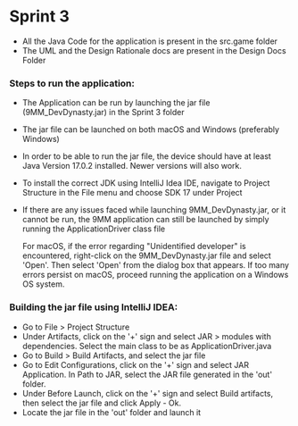 # Sprint 3
- All the Java Code for the application is present in the src.game folder
- The UML and the Design Rationale docs are present in the Design Docs Folder

### Steps to run the application:
- The Application can be run by launching the jar file (9MM_DevDynasty.jar) in the Sprint 3 folder
- The jar file can be launched on both macOS and Windows (preferably Windows)
- In order to be able to run the jar file, the device should have at least Java Version 17.0.2 installed. Newer versions will also work.
- To install the correct JDK using IntelliJ Idea IDE, navigate to Project Structure in the File menu and choose SDK 17 under Project
- If there are any issues faced while launching 9MM_DevDynasty.jar, or it cannot be run, the 9MM application can still be launched by simply running the ApplicationDriver class file

    For macOS, if the error regarding "Unidentified developer" is encountered, right-click on the 9MM_DevDynasty.jar file and select 'Open'. Then select 'Open' from the dialog box that appears. If too many errors persist on macOS, proceed running the application on a Windows OS system.

### Building the jar file using IntelliJ IDEA:
- Go to File > Project Structure
- Under Artifacts, click on the '+' sign and select JAR > modules with dependencies. Select the main class to be as ApplicationDriver.java
- Go to Build > Build Artifacts, and select the jar file
- Go to Edit Configurations, click on the '+' sign and select JAR Application. In Path to JAR, select the JAR file generated in the 'out' folder.
- Under Before Launch, click on the '+' sign and select Build artifacts, then select the jar file and click Apply - Ok.
- Locate the jar file in the 'out' folder and launch it
